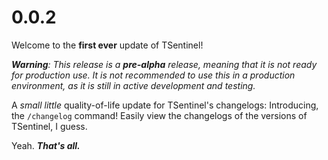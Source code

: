 # 0.0.2

Welcome to the **first ever** update of TSentinel!

***Warning**: This release is a **pre-alpha** release, meaning that it is not ready for production use. It is not
recommended to use this in a production environment, as it is still in active development and testing.*

A _small little_ quality-of-life update for TSentinel's changelogs: Introducing, the `/changelog` command! Easily view
the changelogs of the versions of TSentinel, I guess.

Yeah. **_That's all._**
